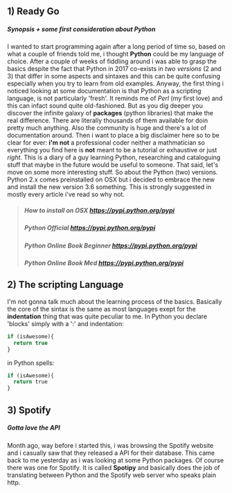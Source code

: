 ## 1) Ready Go
##### Synopsis + some first consideration about Python
I wanted to start programming again after a long period of time so, based on what a couple of friends told me, i thought **Python** could be my language of choice. After a couple of weeks of fiddling around i was able to grasp the basics despite the fact that Python in 2017 co-exists in *two versions* (2 and 3) that differ in some aspects and sintaxes and this can be quite confusing especially when you try to learn from old examples. Anyway, the first thing i noticed looking at some documentation is that Python as a scripting language, is not particularly 'fresh'. It reminds me of *Perl* (my first love) and this can infact sound quite old-fashioned. But as you dig deeper you discover the infinite galaxy of **packages** (python libraries) that make the real difference. There are literally thousands of them available for doin pretty much anything. Also the community is huge and there's a lot of documentation around. 
Then i want to place a big disclaimer here so to be clear for ever: **i'm not** a professional coder neither a mathmatician so everything you find here is **not** meant to be a tutorial or exhaustive or just *right*. This is a diary of a guy learning Python, researching and cataloguing stuff that maybe in the future would be useful to someone.
That said, let's move on some more interesting stuff. So about the Python (two) versions. Python 2.x comes preinstalled on OSX but i decided to embrace the new and install the new version 3.6 something. This is strongly suggested in mostly every article i've read so why not.
> ##### How to install on OSX  https://pypi.python.org/pypi
> ##### Python Official https://pypi.python.org/pypi
> ##### Python Online Book Beginner https://pypi.python.org/pypi
> ##### Python Online Book Med https://pypi.python.org/pypi

## 2) The scripting Language
I'm not gonna talk much about the learning process of the basics. Basically the core of the sintax is the same as most languages exept for the **indentation** thing that was quite peculiar to me. In Python you declare 'blocks' simply with a ':' and indentation:

```javascript
if (isAwesome){
  return true
}
```
in Python spells:

```python
if (isAwesome){
  return true
}
```



## 3) Spotify
##### Gotta love the API
Month ago, way before i started this, i was browsing the Spotify website and i casually saw that they released a API for their database. This came back to me yesterday as i was looking at some Python packages. Of course there was one for Spotify. It is called **Spotipy** and basically does the job of translating between Python and the Spotify web server who speaks plain http. 


